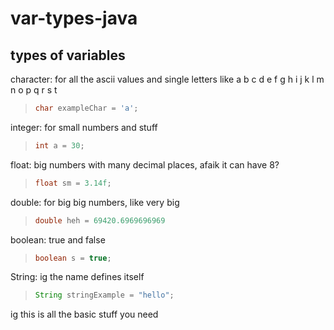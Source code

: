 # var-types-java
## types of variables
character: for all the ascii values and single letters like a b c d e f g h i j k l m n o p q r s t  
> ```java
> char exampleChar = 'a';
> ```
integer: for small numbers and stuff  
> ```java
> int a = 30;
> ```
float: big numbers with many decimal places, afaik it can have 8?  
> ```java
> float sm = 3.14f;
> ```
double: for big big numbers, like very big  
> ```java
> double heh = 69420.6969696969
> ```
boolean: true and false  
> ```java
> boolean s = true;
> ```
String: ig the name defines itself
> ```java
> String stringExample = "hello";
> ```
ig this is all the basic stuff you need
